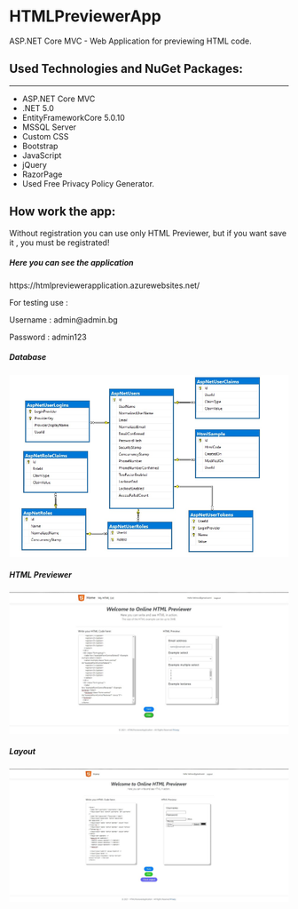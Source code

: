 # HTMLPreviewerApp
ASP.NET Core MVC - Web Application for previewing HTML code.

## Used Technologies and NuGet Packages:

<hr/>
<ul>
<li>  ASP.NET Core MVC </li>
<li>  .NET 5.0 </li>
<li>  EntityFrameworkCore 5.0.10 </li>
<li>  MSSQL Server </li>
<li>  Custom CSS </li>
<li>  Bootstrap </li>
<li>  JavaScript </li>
<li>  jQuery </li>
<li>  RazorPage </li>
<li>  Used Free Privacy Policy Generator. </li>

</ul>


## How work the app:


<p>Without registration you can use only HTML Previewer, but if you want save it , you must be registrated!</p>

<h5> Here you can see the application </h5>
https://htmlpreviewerapplication.azurewebsites.net/

<p> For testing use : </p>
<p>  Username : admin@admin.bg </p>
<p> Password : admin123 </p>


<h5>Database</h5>
<img src="https://github.com/VelinovAngel/HTMLPreviewerApp/blob/main/DatabaseImage.jpg"/>


<h5>HTML Previewer</h5>
<img src="https://github.com/VelinovAngel/HTMLPreviewerApp/blob/main/HtmlSample.jpg"/>


<h5>Layout</h5>
<img src="https://github.com/VelinovAngel/HTMLPreviewerApp/blob/main/Layout.jpg"/>
